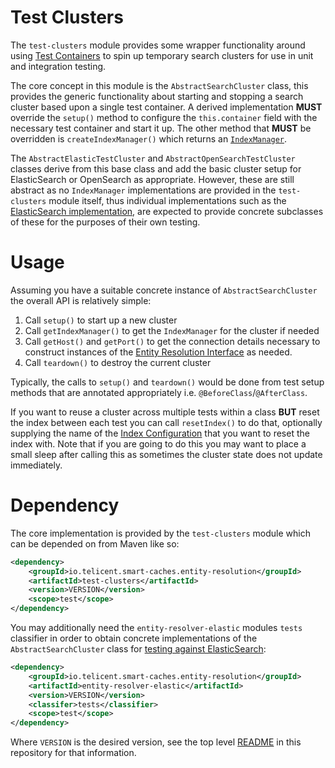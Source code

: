 # Test Clusters

The `test-clusters` module provides some wrapper functionality around using [Test Containers][1] to spin up temporary
search clusters for use in unit and integration testing.

The core concept in this module is the `AbstractSearchCluster` class, this provides the generic functionality about
starting and stopping a search cluster based upon a single test container.  A derived implementation **MUST** override
the `setup()` method to configure the `this.container` field with the necessary test container and start it up.  The
other method that **MUST** be overridden is `createIndexManager()` which returns an
[`IndexManager`](managing-indices.md).

The `AbstractElasticTestCluster` and `AbstractOpenSearchTestCluster` classes derive from this base class and add the
basic cluster setup for ElasticSearch or OpenSearch as appropriate.  However, these are still abstract as no
`IndexManager` implementations are provided in the `test-clusters` module itself, thus individual implementations such
as the [ElasticSearch implementation](elastic-impl.md#testing), are expected to provide concrete subclasses of these
for the purposes of their own testing.

# Usage

Assuming you have a suitable concrete instance of `AbstractSearchCluster` the overall API is relatively simple:

1. Call `setup()` to start up a new cluster
2. Call `getIndexManager()` to get the `IndexManager` for the cluster if needed
3. Call `getHost()` and `getPort()` to get the connection details necessary to construct instances of the [Entity 
   Resolution Interface](er-api#interfaces) as needed.
4. Call `teardown()` to destroy the current cluster

Typically, the calls to `setup()` and `teardown()` would be done from test setup methods that are annotated 
appropriately
i.e. `@BeforeClass`/`@AfterClass`.

If you want to reuse a cluster across multiple tests within a class **BUT** reset the index between each test you can
call `resetIndex()` to do that, optionally supplying the name of the [Index
Configuration](managing-indices.md#predefined-configurations) that you want to reset the index with.  Note that if you
are going to do this you may want to place a small sleep after calling this as sometimes the cluster state does not
update immediately.

# Dependency

The core implementation is provided by the `test-clusters` module which can be depended on from Maven
like so:

```xml
<dependency>
    <groupId>io.telicent.smart-caches.entity-resolution</groupId>
    <artifactId>test-clusters</artifactId>
    <version>VERSION</version>
    <scope>test</scope>
</dependency>
```

You may additionally need the `entity-resolver-elastic` modules `tests` classifier in order to obtain concrete
implementations of the `AbstractSearchCluster` class for [testing against ElasticSearch](elastic-impl.md#testing):

```xml
<dependency>
    <groupId>io.telicent.smart-caches.entity-resolution</groupId>
    <artifactId>entity-resolver-elastic</artifactId>
    <version>VERSION</version>
    <classifer>tests</classifier>
    <scope>test</scope>
</dependency>
```


Where `VERSION` is the desired version, see the top level [README](../README.md) in this repository for that
information.

[1]: https://testcontainers.com
